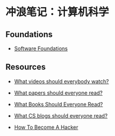 # 冲浪笔记：计算机科学

## Foundations

- [Software Foundations][f1]

  [f1]: https://softwarefoundations.cis.upenn.edu/

## Resources

- [What videos should everybody watch?][r1]
- [What papers should everyone read?][r2]
- [What Books Should Everyone Read?][r3]
- [What CS blogs should everyone read?][r4]
- [How To Become A Hacker][r5]

  [r1]: https://cstheory.stackexchange.com/questions/1198/what-videos-should-everybody-watch
  [r2]: https://cstheory.stackexchange.com/questions/1168/what-papers-should-everyone-read
  [r3]: https://cstheory.stackexchange.com/questions/3253/what-books-should-everyone-read
  [r4]: https://cstheory.stackexchange.com/questions/22191/what-cs-blogs-should-everyone-read
  [r5]: http://www.catb.org/~esr/faqs/hacker-howto.html
